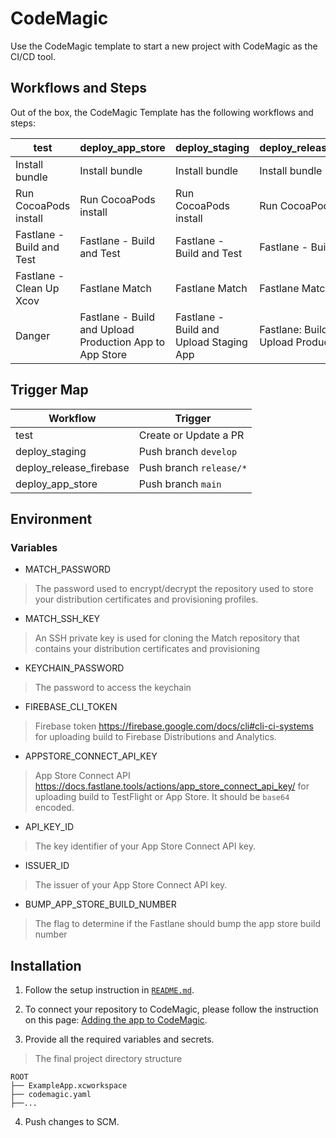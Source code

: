# CodeMagic

Use the CodeMagic template to start a new project with CodeMagic as the CI/CD tool.

## Workflows and Steps

Out of the box, the CodeMagic Template has the following workflows and steps:

| test                      | deploy_app_store                                        | deploy_staging                          | deploy_release_firebase                   |
| ------------------------- | ------------------------------------------------------- | --------------------------------------- | ----------------------------------------- |
| Install bundle            | Install bundle                                          | Install bundle                          | Install bundle                            |
| Run CocoaPods install     | Run CocoaPods install                                   | Run CocoaPods install                   | Run CocoaPods install                     |
| Fastlane - Build and Test | Fastlane - Build and Test                               | Fastlane - Build and Test               | Fastlane - Build and Test                 |
| Fastlane - Clean Up Xcov  | Fastlane Match                                          | Fastlane Match                          | Fastlane Match                            |
| Danger                    | Fastlane - Build and Upload Production App to App Store | Fastlane - Build and Upload Staging App | Fastlane: Build and Upload Production App |

## Trigger Map

| Workflow                | Trigger                 |
| ----------------------- | ----------------------- |
| test                    | Create or Update a PR   |
| deploy_staging          | Push branch `develop`   |
| deploy_release_firebase | Push branch `release/*` |
| deploy_app_store        | Push branch `main`      |

## Environment

### Variables

- MATCH_PASSWORD

> The password used to encrypt/decrypt the repository used to store your distribution certificates and provisioning profiles.

- MATCH_SSH_KEY

> An SSH private key is used for cloning the Match repository that contains your distribution certificates and provisioning

- KEYCHAIN_PASSWORD

> The password to access the keychain

- FIREBASE_CLI_TOKEN

> Firebase token https://firebase.google.com/docs/cli#cli-ci-systems for uploading build to Firebase Distributions and Analytics.

- APPSTORE_CONNECT_API_KEY

> App Store Connect API https://docs.fastlane.tools/actions/app_store_connect_api_key/ for uploading build to TestFlight or App Store. It should be `base64` encoded.

- API_KEY_ID

> The key identifier of your App Store Connect API key.

- ISSUER_ID

> The issuer of your App Store Connect API key.

- BUMP_APP_STORE_BUILD_NUMBER

> The flag to determine if the Fastlane should bump the app store build number

## Installation

1. Follow the setup instruction in [`README.md`](https://github.com/nimblehq/ios-templates#readme).
2. To connect your repository to CodeMagic, please follow the instruction on this page: [Adding the app to CodeMagic](https://docs.codemagic.io/yaml-quick-start/building-a-native-ios-app).

3. Provide all the required variables and secrets.

> The final project directory structure

```
ROOT
├── ExampleApp.xcworkspace
├── codemagic.yaml
├──...
```

4. Push changes to SCM.